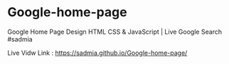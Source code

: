 # Google-home-page
Google Home Page Design HTML CSS &amp; JavaScript | Live Google Search #sadmia

Live Vidw Link : https://sadmia.github.io/Google-home-page/
